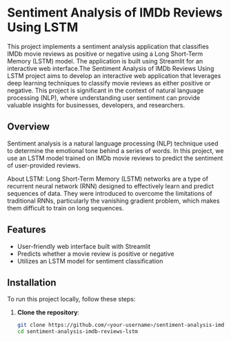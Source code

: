 # Sentiment Analysis of IMDb Reviews Using LSTM
 


This project implements a sentiment analysis application that classifies IMDb movie reviews as positive or negative using a Long Short-Term Memory (LSTM) model. The application is built using Streamlit for an interactive web interface.The Sentiment Analysis of IMDb Reviews Using LSTM project aims to develop an interactive web application that leverages deep learning techniques to classify movie reviews as either positive or negative. This project is significant in the context of natural language processing (NLP), where understanding user sentiment can provide valuable insights for businesses, developers, and researchers.

## Overview

Sentiment analysis is a natural language processing (NLP) technique used to determine the emotional tone behind a series of words. In this project, we use an LSTM model trained on IMDb movie reviews to predict the sentiment of user-provided reviews.

About LSTM:
Long Short-Term Memory (LSTM) networks are a type of recurrent neural network (RNN) designed to effectively learn and predict sequences of data. They were introduced to overcome the limitations of traditional RNNs, particularly the vanishing gradient problem, which makes them difficult to train on long sequences.

## Features

- User-friendly web interface built with Streamlit
- Predicts whether a movie review is positive or negative
- Utilizes an LSTM model for sentiment classification

## Installation

To run this project locally, follow these steps:

1. **Clone the repository**:

   ```bash
   git clone https://github.com/<your-username>/sentiment-analysis-imdb-reviews-lstm.git
   cd sentiment-analysis-imdb-reviews-lstm
